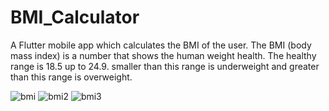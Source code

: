 # BMI_Calculator
A Flutter mobile app which calculates the BMI of the user.
The BMI (body mass index) is a number that shows the human weight health. The healthy range is 18.5 up to 24.9. smaller than this range is underweight and greater than this range is overweight. 


![bmi](https://user-images.githubusercontent.com/77102797/160225392-18b2a74a-1c4a-4b2c-92ab-46f654ae3a7b.PNG) ![bmi2](https://user-images.githubusercontent.com/77102797/160225770-84e39670-1aaa-40c4-a7d6-fd5ec02759c2.PNG) ![bmi3](https://user-images.githubusercontent.com/77102797/160225912-bdaedb6c-042d-46b1-9b06-7f6f8309dd15.PNG)
